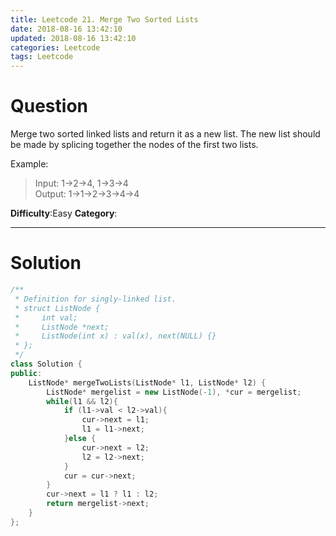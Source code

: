 ```yaml
---
title: Leetcode 21. Merge Two Sorted Lists
date: 2018-08-16 13:42:10
updated: 2018-08-16 13:42:10
categories: Leetcode
tags: Leetcode
---
```


# Question

Merge two sorted linked lists and return it as a new list. The new list should be made by splicing together the nodes of the first two lists.

Example:
> Input: 1->2->4, 1->3->4  
> Output: 1->1->2->3->4->4  

**Difficulty**:Easy
**Category**:  
<!--more-->
*****

# Solution

```c++
/**
 * Definition for singly-linked list.
 * struct ListNode {
 *     int val;
 *     ListNode *next;
 *     ListNode(int x) : val(x), next(NULL) {}
 * };
 */
class Solution {
public:
    ListNode* mergeTwoLists(ListNode* l1, ListNode* l2) {
        ListNode* mergelist = new ListNode(-1), *cur = mergelist;
        while(l1 && l2){
            if (l1->val < l2->val){
                cur->next = l1;
                l1 = l1->next;
            }else {
                cur->next = l2;
                l2 = l2->next;
            }
            cur = cur->next;
        }
        cur->next = l1 ? l1 : l2;
        return mergelist->next;
    }
};
```
